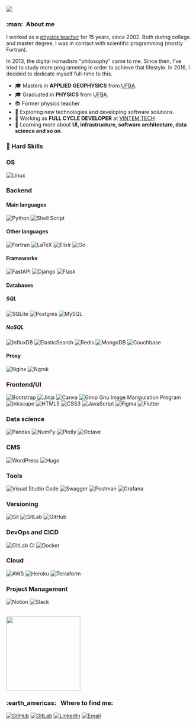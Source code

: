 
![](https://komarev.com/ghpvc/?username=marcusmello&color=006bed)

<h3> :man: &nbsp;About me </h3>

I worked as a [physics teacher](http://lattes.cnpq.br/9425842244368151)
for 15 years, since 2002. Both during college and master degree, I was in contact with scientific programming (mostly Fortran).

In 2013, the digital nomadism "philosophy" came to me. Since then, I've
tried to study more programming in order to achieve that lifestyle.
In 2016, I decided to dedicate myself full-time to this.

- &#127891; Masters in **APPLIED GEOPHYSICS** from <a
  href="https://www.ufba.br">UFBA</a>.
- &#127891; Graduated in **PHYSICS** from  <a
  href="https://www.ufba.br">UFBA</a>.
- &#128218; Former physics teacher
- &#129300; Exploring new technologies and developing software
  solutions.
- &#128188; Working as **FULL CYCLE DEVELOPER** at <a
  href="https://vintem.tech">VINTEM.TECH</a>
- &#128221; Learning more about **UI, infrastructure, software architecture, data science and so on**.

<h3> &#128204; Hard Skills </h3>

### OS

  ![Linux](https://img.shields.io/badge/Linux-FCC624?style=for-the-badge&logo=linux&logoColor=black)

### Backend

#### Main languages

  ![Python](https://img.shields.io/badge/python-3670A0?style=for-the-badge&logo=python&logoColor=ffdd54)
  ![Shell
  Script](https://img.shields.io/badge/shell_script-%23121011.svg?style=for-the-badge&logo=gnu-bash&logoColor=white)

#### Other languages

  ![Fortran](https://img.shields.io/badge/fortran-000000?style=for-the-badge&logo=Fortran)
  ![LaTeX](https://img.shields.io/badge/latex-%23008080.svg?style=for-the-badge&logo=latex&logoColor=white)
  ![Elixir](https://img.shields.io/badge/elixir-%234B275F.svg?style=for-the-badge&logo=elixir&logoColor=white)
  ![Go](https://img.shields.io/badge/go-%2300ADD8.svg?style=for-the-badge&logo=go&logoColor=white)

#### Frameworks

  ![FastAPI](https://img.shields.io/badge/FastAPI-005571?style=for-the-badge&logo=fastapi)
  ![Django](https://img.shields.io/badge/django-%23092E20.svg?style=for-the-badge&logo=django&logoColor=white)
  ![Flask](https://img.shields.io/badge/flask-%23000.svg?style=for-the-badge&logo=flask&logoColor=white)

#### Databases

##### SQL

  ![SQLite](https://img.shields.io/badge/sqlite-%2307405e.svg?style=for-the-badge&logo=sqlite&logoColor=white)
  ![Postgres](https://img.shields.io/badge/postgres-%23316192.svg?style=for-the-badge&logo=postgresql&logoColor=white)
  ![MySQL](https://img.shields.io/badge/mysql-%2300f.svg?style=for-the-badge&logo=mysql&logoColor=white)

##### NoSQL

  ![InfluxDB](https://img.shields.io/badge/-InfluxDB-361184?style=for-the-badge&logo=influxdb)
  ![ElasticSearch](https://img.shields.io/badge/-ElasticSearch-005571?style=for-the-badge&logo=elasticsearch)
  ![Redis](https://img.shields.io/badge/redis-%23DD0031.svg?style=for-the-badge&logo=redis&logoColor=white)
  ![MongoDB](https://img.shields.io/badge/MongoDB-%234ea94b.svg?style=for-the-badge&logo=mongodb&logoColor=white)
  ![Couchbase](https://img.shields.io/badge/Couchbase-EA2328?style=for-the-badge&logo=couchbase&logoColor=white)

#### Proxy

  ![Nginx](https://img.shields.io/badge/nginx-%23009639.svg?style=for-the-badge&logo=nginx&logoColor=white)
  ![Ngrok](https://img.shields.io/badge/ngrok-%23323330.svg?style=for-the-badge&logo=ngrok&logoColor=white)

### Frontend/UI

  ![Bootstrap](https://img.shields.io/badge/bootstrap5-%23563D7C.svg?style=for-the-badge&logo=bootstrap&logoColor=white)
  ![Jinja](https://img.shields.io/badge/Jinja3-%23323330.svg?style=for-the-badge&logo=jinja&logoColor=white)
  ![Canva](https://img.shields.io/badge/Canva-%2300C4CC.svg?style=for-the-badge&logo=Canva&logoColor=white)
  ![Gimp Gnu Image Manipulation
  Program](https://img.shields.io/badge/Gimp-657D8B?style=for-the-badge&logo=gimp&logoColor=FFFFFF)
  ![Inkscape](https://img.shields.io/badge/Inkscape-e0e0e0?style=for-the-badge&logo=inkscape&logoColor=080A13)
  ![HTML5](https://img.shields.io/badge/html5-%23E34F26.svg?style=for-the-badge&logo=html5&logoColor=white)
  ![CSS3](https://img.shields.io/badge/css3-%231572B6.svg?style=for-the-badge&logo=css3&logoColor=white)
  ![JavaScript](https://img.shields.io/badge/javascript-%23323330.svg?style=for-the-badge&logo=javascript&logoColor=%23F7DF1E)
  ![Figma](https://img.shields.io/badge/figma-%23F24E1E.svg?style=for-the-badge&logo=figma&logoColor=white)
  ![Flutter](https://img.shields.io/badge/Flutter-%2302569B.svg?style=for-the-badge&logo=Flutter&logoColor=white)

### Data science

  ![Pandas](https://img.shields.io/badge/pandas-%23150458.svg?style=for-the-badge&logo=pandas&logoColor=white)
  ![NumPy](https://img.shields.io/badge/numpy-%23013243.svg?style=for-the-badge&logo=numpy&logoColor=white)
  ![Plotly](https://img.shields.io/badge/Plotly-%233F4F75.svg?style=for-the-badge&logo=plotly&logoColor=white)
  ![Octave](https://img.shields.io/badge/OCTAVE-darkblue?style=for-the-badge&logo=octave&logoColor=fcd683)

### CMS

  ![WordPress](https://img.shields.io/badge/WordPress-%23117AC9.svg?style=for-the-badge&logo=WordPress&logoColor=white)
  ![Hugo](https://img.shields.io/badge/Hugo-%23323330.svg?style=for-the-badge&logo=hugo&logoColor=FFFFFF)

### Tools

  ![Visual Studio
  Code](https://img.shields.io/badge/Visual%20Studio%20Code-0078d7.svg?style=for-the-badge&logo=visual-studio-code&logoColor=white)
  ![Swagger](https://img.shields.io/badge/-Swagger-%23Clojure?style=for-the-badge&logo=swagger&logoColor=white)
  ![Postman](https://img.shields.io/badge/Postman-FF6C37?style=for-the-badge&logo=postman&logoColor=white)
  ![Grafana](https://img.shields.io/badge/Grafana-%23323330.svg?style=for-the-badge&logo=grafana&logoColor=white)

### Versioning
  ![Git](https://img.shields.io/badge/git-%23F05033.svg?style=for-the-badge&logo=git&logoColor=white)
  ![GitLab](https://img.shields.io/badge/gitlab-%23181717.svg?style=for-the-badge&logo=gitlab&logoColor=white)
  ![GitHub](https://img.shields.io/badge/github-%23121011.svg?style=for-the-badge&logo=github&logoColor=white)

### DevOps and CICD

  ![GitLab
  CI](https://img.shields.io/badge/GitLabCI-%23181717.svg?style=for-the-badge&logo=gitlab&logoColor=white)
  ![Docker](https://img.shields.io/badge/docker-%230db7ed.svg?style=for-the-badge&logo=docker&logoColor=white)


### Cloud

  ![AWS](https://img.shields.io/badge/AWS-%23FF9900.svg?style=for-the-badge&logo=amazon-aws&logoColor=white)
  ![Heroku](https://img.shields.io/badge/heroku-%23430098.svg?style=for-the-badge&logo=heroku&logoColor=white)
  ![Terraform](https://img.shields.io/badge/terraform-%235835CC.svg?style=for-the-badge&logo=terraform&logoColor=white)


### Project Management

  ![Notion](https://img.shields.io/badge/Notion-%23000000.svg?style=for-the-badge&logo=notion&logoColor=white)
  ![Slack](https://img.shields.io/badge/Slack-4A154B?style=for-the-badge&logo=slack&logoColor=white)

<br/>
  <a href="https://github.com/marcusmello"> <img height="200em"
    src="https://github-readme-stats.vercel.app/api?username=marcusmello&theme=dracula&show_icons=true"
    /> </a> <br/>

<h3> :earth_americas: &nbsp; Where to find me: </h3> 

[![GitHub](https://img.shields.io/badge/github-%23121011.svg?style=for-the-badge&logo=github&logoColor=white)](https://github.com/marcusmello)
[![GitLab](https://img.shields.io/badge/gitlab-%23181717.svg?style=for-the-badge&logo=gitlab&logoColor=white)](https://gitlab.com/marcusmello)
[![LinkedIn](https://img.shields.io/badge/linkedin-%230077B5.svg?style=for-the-badge&logo=linkedin&logoColor=white)](https://www.linkedin.com/in/marcus-vintem/)
[![Email](https://img.shields.io/badge/email-D14836?style=for-the-badge&logo=gmail&logoColor=white)](mailto:marcus@vintem.tech)
